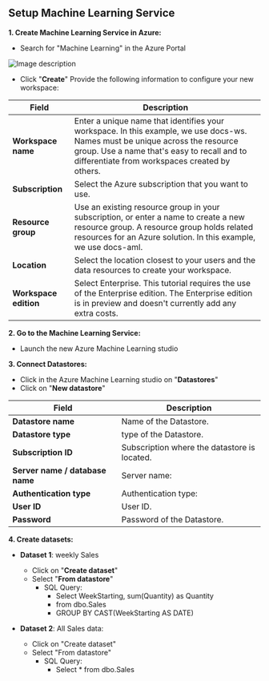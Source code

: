 ## Setup Machine Learning Service

**1. Create Machine Learning Service in Azure:**
  - Search for "Machine Learning" in the Azure Portal
  
![Image description](https://docs.microsoft.com/en-us/azure/includes/media/aml-create-in-portal/create-workspace.gif)  

  - Click "**Create**"
Provide the following information to configure your new workspace:


| Field  | Description |
| ------------- | ------------- |
|**Workspace name**|	Enter a unique name that identifies your workspace. In this example, we use docs-ws. Names must be unique across the resource group. Use a name that's easy to recall and to differentiate from workspaces created by others.|
|**Subscription**|	Select the Azure subscription that you want to use.|
|**Resource group**|	Use an existing resource group in your subscription, or enter a name to create a new resource group. A resource group holds related resources for an Azure solution. In this example, we use docs-aml.|
|**Location**|	Select the location closest to your users and the data resources to create your workspace.|
|**Workspace edition**|	Select Enterprise. This tutorial requires the use of the Enterprise edition. The Enterprise edition is in preview and doesn't currently add any extra costs.|
    
 
    
**2. Go to the Machine Learning Service:**
  - Launch the new Azure Machine Learning studio
  
**3. Connect Datastores:**
  - Click in the Azure Machine Learning studio on "**Datastores**"
  - Click on "**New datastore**"
  
| Field  | Description |
| ------------- | ------------- |
|**Datastore name**|	Name of the Datastore.|
|**Datastore type**|	type of the Datastore.|
|**Subscription ID**|	Subscription where the datastore is located.|
|**Server name / database name**|	Server name:|
|**Authentication type**|	Authentication type:|
|**User ID**|	User ID.|
|**Password**|	Password of the Datastore.|
  
    
**4. Create datasets:**
  - **Dataset 1**: weekly Sales 
    - Click on "**Create dataset**"
    - Select "**From datastore**"
      - SQL Query:
        - Select WeekStarting, sum(Quantity) as Quantity 
        - from dbo.Sales
        - GROUP BY CAST(WeekStarting AS DATE)
        
  - **Dataset 2**: All Sales data:
    - Click on "Create dataset"
    - Select "From datastore"
       - SQL Query:
          - Select * from dbo.Sales
    
    
    
    
    
    


